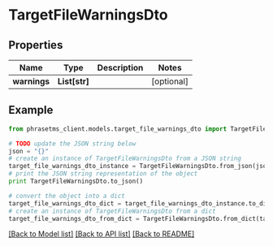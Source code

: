 # TargetFileWarningsDto

## Properties

| Name         | Type          | Description | Notes      |
| ------------ | ------------- | ----------- | ---------- |
| **warnings** | **List[str]** |             | [optional] |

## Example

```python
from phrasetms_client.models.target_file_warnings_dto import TargetFileWarningsDto

# TODO update the JSON string below
json = "{}"
# create an instance of TargetFileWarningsDto from a JSON string
target_file_warnings_dto_instance = TargetFileWarningsDto.from_json(json)
# print the JSON string representation of the object
print TargetFileWarningsDto.to_json()

# convert the object into a dict
target_file_warnings_dto_dict = target_file_warnings_dto_instance.to_dict()
# create an instance of TargetFileWarningsDto from a dict
target_file_warnings_dto_from_dict = TargetFileWarningsDto.from_dict(target_file_warnings_dto_dict)
```

[[Back to Model list]](../README.md#documentation-for-models) [[Back to API list]](../README.md#documentation-for-api-endpoints) [[Back to README]](../README.md)
